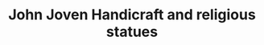 ---
title: "John Joven Handicraft and religious statues"
url: /paete/john-joven-handicraft-and-religious-statues/
shop: furniture
---